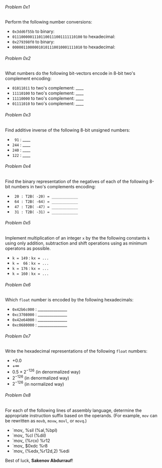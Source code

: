 ###### Problem 0x1
Perform the following number conversions:
* `0x3dd6f55b` to binary:
* `01110000011101100111001111110100` to hexadecimal:
* `0x279398f0` to binary:
* `00000110000010101110010001111010` to hexadecimal:

###### Problem 0x2
What numbers do the following bit-vectors encode in 8-bit two's complement encoding:
* `01011011` to two's complement: ____
* `11110100` to two's complement: ____
* `11110000` to two's complement: ____
* `01111010` to two's complement: ____

###### Problem 0x3
Find additive inverse of the following 8-bit unsigned numbers:
* ` 91` : ____
* `244` : ____
* `240` : ____
* `122` : ____

###### Problem 0x4
Find the binary representation of the negatives of each of the following 8-bit numbers in two's complements encoding:
* ` 20 : T2B( -20) = ____________`
* ` 64 : T2B( -64) = ____________`
* ` 47 : T2B( -47) = ____________`
* ` 31 : T2B( -31) = ____________`

###### Problem 0x5
Implement multiplication of an integer `x` by the the following constants `k` using only addition, subtraction and shift operations using as minimum operatons as possible.
* `k = 149` : `kx = ...`
* `k =  66` : `kx = ...`
* `k = 176` : `kx = ...`
* `k = 160` : `kx = ...`

###### Problem 0x6
Which `float` number is encoded by the following hexadecimals:
* `0x42b6c000` : _______________
* `0xc3708000` : _______________
* `0x42e64000` : _______________
* `0xc0680000` : _______________

###### Problem 0x7
Write the hexadecimal representations of the following  `float` numbers:
* $+0.0$
* $+\infty$
* $0.5\times2^{-126}$ (in denormalized way)
* $2^{-126}$ (in denormalized way)
* $2^{-126}$ (in normalized way)

###### Problem 0x8
For each of the following lines of assembly language, determine the appropriate instruction suffix based on the operands. (For example, `mov` can be rewritten as `movb`, `movw`, `movl`, or `movq`.)
* `mov_ %sil (%al,%bpl)
* `mov_ %cl (%dil)
* `mov_ (%rcx) %r12
* `mov_ $0xdc %r8
* `mov_ (%edx,%r12d,2) %edi

Best of luck, **Sakenov Abdurrauf**!
